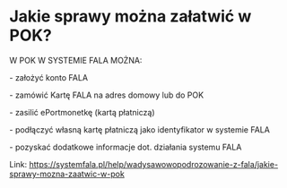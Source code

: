 # Jakie sprawy można załatwić w POK?


W POK W SYSTEMIE FALA MOŻNA:


\- założyć konto FALA


\- zamówić Kartę FALA na adres domowy lub do POK


\- zasilić ePortmonetkę (kartą płatniczą)


\- podłączyć własną kartę płatniczą jako identyfikator w systemie FALA


\- pozyskać dodatkowe informacje dot. działania systemu FALA




Link: https://systemfala.pl/help/wadysawowopodrozowanie-z-fala/jakie-sprawy-mozna-zaatwic-w-pok
